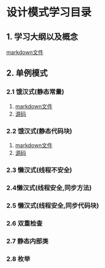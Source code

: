 # 设计模式学习目录

## 1. 学习大纲以及概念

[markdown文件](Resource/001-大纲.md)

## 2. 单例模式

### 2.1 饿汉式(静态常量)

1. [markdown文件](Resource/singleton/2.1饿汉式(静态常量).md)
2. [源码](01_singleton_pattern)

### 2.2 饿汉式(静态代码块)

1. [markdown文件](Resource/singleton/2.2饿汉式(静态代码块).md)
2. [源码](01_singleton_pattern)

### 2.3 懒汉式(线程不安全)

### 2.4懒汉式(线程安全,同步方法)

### 2.5 懒汉式(线程安全,同步代码块)

### 2.6 双重检查

### 2.7 静态内部类

### 2.8 枚举





